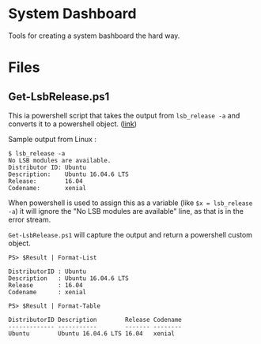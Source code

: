 # System Dashboard

Tools for creating a system bashboard the hard way.

# Files

## Get-LsbRelease.ps1

This ia powershell script that takes the output from ``lsb_release -a`` and converts it to a powershell object. ([link](https://github.com/davidsteimle/systemDashboard/blob/master/Get-LsbRelease.ps1))

Sample output from Linux :

```
$ lsb_release -a
No LSB modules are available.
Distributor ID: Ubuntu
Description:    Ubuntu 16.04.6 LTS
Release:        16.04
Codename:       xenial
```

When powershell is used to assign this as a variable (like ``$x = lsb_release -a``) it will ignore the "No LSB modules are available" line, as that is in the error stream.

``Get-LsbRelease.ps1`` will capture the output and return a powershell custom object.

```
PS> $Result | Format-List

DistributorID : Ubuntu
Description   : Ubuntu 16.04.6 LTS
Release       : 16.04
Codename      : xenial

PS> $Result | Format-Table

DistributorID Description        Release Codename
------------- -----------        ------- --------
Ubuntu        Ubuntu 16.04.6 LTS 16.04   xenial
```
